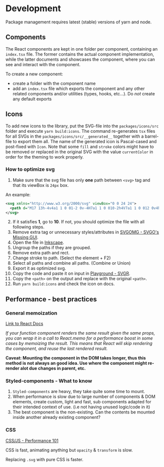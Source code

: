 # Development

Package management requires latest (stable) versions of yarn and node.

## Components

The React components are kept in one folder per component, containing an
`index.tsx` file. The former contains the actual component implementation, while
the latter documents and showcases the component, where you can see and interact
with the component.

To create a new component:

- create a folder with the component name
- add an `index.tsx` file which exports the component and any other
  related components and/or utilities (types, hooks, etc...). Do _not_
  create any default exports

## Icons

To add new icons to the library, put the SVG-file into the `packages/icons/src`
folder and execute `yarn build:icons`. The command re-generates `tsx` files for
all SVGs in the `packages/icons/src/__generated__` together with a barrel-file
to export them all. The name of the generated icon is Pascal-cased and
post-fixed with `Icon`. Note that some `fill` and `stroke` colors might have to
be removed or replaced in the original SVG with the value `currentColor` in
order for the theming to work properly.

### How to optimize svg

1. Make sure that the svg file has only **one** path between `<svg>` tag and that its viewBox is `24px` box.

An example:

```xml
<svg xmlns="http://www.w3.org/2000/svg" viewBox="0 0 24 24">
  <path d="M17 13h-4v4a1 1 0 01-2 0v-4H7a1 1 0 010-2h4V7a1 1 0 012 0v4h4a1 1 0 010 2z" />
</svg>
```

2. If it satisfies **1**, go to **10**.
   If not, you should optimize the file with all following steps.
3. Remove extra tag or unnecessary styles/attributes in [SVGOMG - SVGO's Missing GUI](https://jakearchibald.github.io/svgomg/).
4. Open the file in [Inkscape](https://inkscape.org/).
5. Ungroup the paths if they are grouped.
6. Remove extra path and rect.
7. Change stroke to path. (Select the element + F2)
8. Select all paths and combine all paths. (Combine or Union)
9. Export it as optimized svg.
10. Copy the code and paste it on input in [Playground - SVGR](https://react-svgr.com/playground/).
11. Copy the `<path>` on the output and replace with the original `<path>`.
12. Run `yarn build:icons` and check the icon on docs.

## Performance - best practices

### General memoization

[Link to React Docs](https://reactjs.org/docs/react-api.html#reactmemo)

_If your function component renders the same result given the same props, you
can wrap it in a call to React.memo for a performance boost in some cases by
memoizing the result. This means that React will skip rendering the component,
and reuse the last rendered result._

**Caveat: Mounting the component in the DOM takes longer, thus this method is
not always an good idea. Use where the component might re-render alot due
changes in parent, etc.**

### Styled-components - What to know

1. `Styled-components` are heavy, they take quite some time to mount.
2. When performance is slow due to large number of components & DOM elements,
   create custom, light and fast, sub components adapted for their intended
   context of use. (i.e not having unused logic/code in it)
3. The best component is the non-existing. Can the contents be mounted inside
   another already existing component?

### CSS

[CSS/JS - Performance 101](https://www.viget.com/articles/animation-performance-101-browser-under-the-hood/)

CSS is fast, animating anything but `opacity` & `transform` is slow.

Replacing `.svg` with pure CSS is faster.
